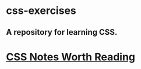 # css-exercises

## A repository for learning CSS.

# [CSS Notes Worth Reading](https://github.com/marcocollander/css-exercises/blob/main/css.md)
